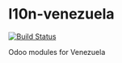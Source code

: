 # l10n-venezuela
[![Build Status](https://travis-ci.org/lercloud/l10n-venezuela.svg?branch=13.0)](https://travis-ci.org/lercloud/l10n-venezuela)

Odoo modules for Venezuela
